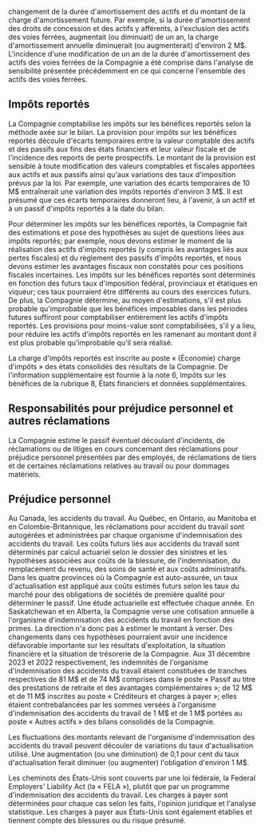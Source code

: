 changement de la durée d'amortissement des actifs et du montant de la charge d'amortissement future. Par exemple, si la durée d'amortissement des droits de concession et des actifs y afférents, à l'exclusion des actifs des voies ferrées, augmentait (ou diminuait) de un an, la charge d'amortissement annuelle diminuerait (ou augmenterait) d'environ 2 M\$. L'incidence d'une modification de un an de la durée d'amortissement des actifs des voies ferrées de la Compagnie a été comprise dans l'analyse de sensibilité présentée précédemment en ce qui concerne l'ensemble des actifs des voies ferrées.

## Impôts reportés

La Compagnie comptabilise les impôts sur les bénéfices reportés selon la méthode axée sur le bilan. La provision pour impôts sur les bénéfices reportés découle d'écarts temporaires entre la valeur comptable des actifs et des passifs aux fins des états financiers et leur valeur fiscale et de l'incidence des reports de perte prospectifs. Le montant de la provision est sensible à toute modification des valeurs comptables et fiscales apportées aux actifs et aux passifs ainsi qu'aux variations des taux d'imposition prévus par la loi. Par exemple, une variation des écarts temporaires de 10 M\$ entraînerait une variation des impôts reportés d'environ 3 M\$. Il est présumé que ces écarts temporaires donneront lieu, à l'avenir, à un actif et à un passif d'impôts reportés à la date du bilan.

Pour déterminer les impôts sur les bénéfices reportés, la Compagnie fait des estimations et pose des hypothèses au sujet de questions liées aux impôts reportés; par exemple, nous devons estimer le moment de la réalisation des actifs d'impôts reportés (y compris les avantages liés aux pertes fiscales) et du règlement des passifs d'impôts reportés, et nous devons estimer les avantages fiscaux non constatés pour ces positions fiscales incertaines. Les impôts sur les bénéfices reportés sont déterminés en fonction des futurs taux d'imposition fédéral, provinciaux et étatiques en viqueur; ces taux pourraient être différents au cours des exercices futurs. De plus, la Compagnie détermine, au moyen d'estimations, s'il est plus probable qu'improbable que les bénéfices imposables dans les périodes futures suffiront pour comptabiliser entièrement les actifs d'impôts reportés. Les provisions pour moins-value sont comptabilisées, s'il y a lieu, pour réduire les actifs d'impôts reportés en les ramenant au montant dont il est plus probable qu'improbable qu'il sera réalisé.

La charge d'impôts reportés est inscrite au poste « (Économie) charge d'impôts » des états consolidés des résultats de la Compagnie. De l'information supplémentaire est fournie à la note 6, Impôts sur les bénéfices de la rubrique 8, États financiers et données supplémentaires.

## Responsabilités pour préjudice personnel et autres réclamations

La Compagnie estime le passif éventuel découlant d'incidents, de réclamations ou de litiges en cours concernant des réclamations pour préjudice personnel présentées par des employés, de réclamations de tiers et de certaines réclamations relatives au travail ou pour dommages matériels.

## Préjudice personnel

Au Canada, les accidents du travail. Au Québec, en Ontario, au Manitoba et en Colombie-Britannique, les réclamations pour accident du travail sont autogérées et administrées par chaque organisme d'indemnisation des accidents du travail. Les coûts futurs liés aux accidents du travail sont déterminés par calcul actuariel selon le dossier des sinistres et les hypothèses associées aux coûts de la blessure, de l'indemnisation, du remplacement du revenu, des soins de santé et aux coûts administratifs. Dans les quatre provinces où la Compagnie est auto-assurée, un taux d'actualisation est appliqué aux coûts estimés futurs selon les taux du marché pour des obligations de sociétés de première qualité pour déterminer le passif. Une étude actuarielle est effectuée chaque année. En Saskatchewan et en Alberta, la Compagnie verse une cotisation annuelle à l'organisme d'indemnisation des accidents du travail en fonction des primes. La direction n'a donc pas à estimer le montant à verser. Des changements dans ces hypothèses pourraient avoir une incidence défavorable importante sur les résultats d'exploitation, la situation financière et la situation de trésorerie de la Compagnie. Aux 31 décembre 2023 et 2022 respectivement, les indemnités de l'organisme d'indemnisation des accidents du travail étaient constituées de tranches respectives de 81 M\$ et de 74 M\$ comprises dans le poste « Passif au titre des prestations de retraite et des avantages complémentaires »; de 12 M\$ et de 11 M\$ inscrites au poste « Créditeurs et charges à payer »; elles étaient contrebalancées par les sommes versées à l'organisme d'indemnisation des accidents du travail de 1 M\$ et de 1 M\$ portées au poste « Autres actifs » des bilans consolidés de la Compagnie.

Les fluctuations des montants relevant de l'organisme d'indemnisation des accidents du travail peuvent découler de variations du taux d'actualisation utilisé. Une augmentation (ou une diminution) de 0,1 pour cent du taux d'actualisation ferait diminuer (ou augmenter) l'obligation d'environ 1 M\$.

Les cheminots des États-Unis sont couverts par une loi fédérale, la Federal Employers' Liability Act (la « FELA »), plutôt que par un programme d'indemnisation des accidents du travail. Les charges à payer sont déterminées pour chaque cas selon les faits, l'opinion juridique et l'analyse statistique. Les charges à payer aux États-Unis sont également établies et tiennent compte des blessures ou du risque présumé.